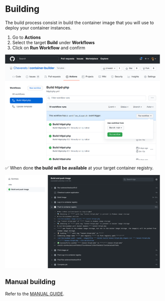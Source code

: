 # Building

The build process consist in build the container image that you will use to deploy your container instances.

1. Go to **Actions**
2. Select the target **Build** under **Workflows**
3. Click on **Run Workflow** and confirm

![Build](src/build.png)

✅ When done **the build will be available** at your target container registry.

![Build log](src/build-log.png)

## Manual building

Refer to the [MANUAL GUIDE](guides/console/BUILDING.md).
